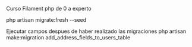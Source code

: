 Curso Filament php de 0 a experto

php artisan migrate:fresh --seed

Ejecutar campos despues de haber realizado las migraciones
php artisan make:migration add_address_fields_to_users_table